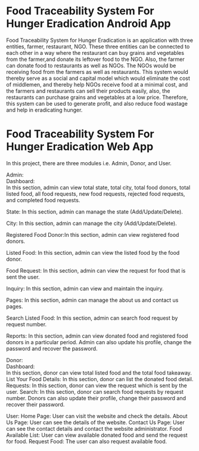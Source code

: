 # Food Traceability System For Hunger Eradication Android App

Food Traceability System for Hunger Eradication is an application with three entities, farmer, restaurant, NGO. These three entities can be connected to each other in a way where the restaurant can buy grains and vegetables from the farmer,and donate its leftover food to the NGO. Also, the farmer can donate food to restaurants as well as NGOs. The NGOs would be receiving food from the farmers as well as restaurants. This system would thereby serve as a social and capital model which would eliminate the cost of middlemen, and thereby help NGOs receive food at a minimal cost, and the farmers and restaurants can sell their products easily, also, the restaurants can purchase grains and vegetables at a low price. Therefore, this system can be used to generate profit, and also reduce food wastage and help in eradicating hunger.

# Food Traceability System For Hunger Eradication Web App

In this project, there are three modules i.e. Admin, Donor, and User.

Admin:<br>
Dashboard: <br>In this section, admin can view total state, total city, total food donors, total listed food, 
all food requests, new food requests, rejected food requests, and completed food requests.<br>

State: In this section, admin can manage the state (Add/Update/Delete).

City: In this section, admin can manage the city (Add/Update/Delete).

Registered Food Donor:In this section, admin can view registered food donors.

Listed Food: In this section, admin can view the listed food by the food donor.

Food Request: In this section, admin can view the request for food that is sent the user.

Inquiry: In this section, admin can view and maintain the inquiry.

Pages: In this section, admin can manage the about us and contact us pages.

Search Listed Food: In this section, admin can search food request by request number.

Reports: In this section, admin can view donated food and registered food donors in a particular period. Admin can also update his profile, change the password and recover the password.

Donor:<br>
Dashboard: <br>In this section, donor can view total listed food and the total food takeaway.
List Your Food Details: In this section, donor can list the donated food detail.
Requests: In this section, donor can view the request which is sent by the user.
Search: In this section, donor can search food requests by request number.
Donors can also update their profile, change their password and recover their password.

User:
Home Page: User can visit the website and check the details.
About Us Page: User can see the details of the website.
Contact Us Page: User can see the contact details and contact the website administrator.
Food Available List: User can view available donated food and send the request for food.
Request Food: The user can also request available food.
